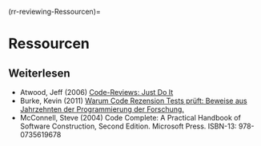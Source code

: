 (rr-reviewing-Ressourcen)=
# Ressourcen

## Weiterlesen

- Atwood, Jeff (2006) [Code-Reviews: Just Do It](http://blog.codinghorror.com/code-reviews-just-do-it/)
- Burke, Kevin (2011) [Warum Code Rezension Tests prüft: Beweise aus Jahrzehnten der Programmierung der Forschung.](https://kev.inburke.com/kevin/the-best-ways-to-find-bugs-in-your-code/)
- McConnell, Steve (2004) Code Complete: A Practical Handbook of Software Construction, Second Edition. Microsoft Press. ISBN-13: 978-0735619678
